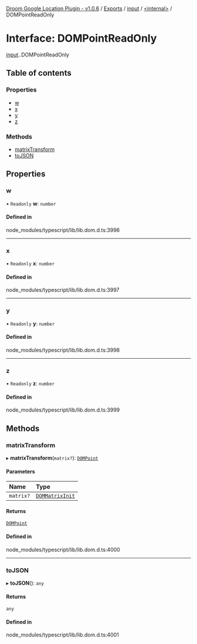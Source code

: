 [Droom Google Location Plugin - v1.0.6](../README.md) / [Exports](../modules.md) / [input](../modules/input.md) / [<internal\>](../modules/input._internal_.md) / DOMPointReadOnly

# Interface: DOMPointReadOnly

[input](../modules/input.md).[<internal>](../modules/input._internal_.md).DOMPointReadOnly

## Table of contents

### Properties

- [w](input._internal_.DOMPointReadOnly.md#w)
- [x](input._internal_.DOMPointReadOnly.md#x)
- [y](input._internal_.DOMPointReadOnly.md#y)
- [z](input._internal_.DOMPointReadOnly.md#z)

### Methods

- [matrixTransform](input._internal_.DOMPointReadOnly.md#matrixtransform)
- [toJSON](input._internal_.DOMPointReadOnly.md#tojson)

## Properties

### w

• `Readonly` **w**: `number`

#### Defined in

node_modules/typescript/lib/lib.dom.d.ts:3996

___

### x

• `Readonly` **x**: `number`

#### Defined in

node_modules/typescript/lib/lib.dom.d.ts:3997

___

### y

• `Readonly` **y**: `number`

#### Defined in

node_modules/typescript/lib/lib.dom.d.ts:3998

___

### z

• `Readonly` **z**: `number`

#### Defined in

node_modules/typescript/lib/lib.dom.d.ts:3999

## Methods

### matrixTransform

▸ **matrixTransform**(`matrix?`): [`DOMPoint`](../modules/input._internal_.md#dompoint)

#### Parameters

| Name | Type |
| :------ | :------ |
| `matrix?` | [`DOMMatrixInit`](input._internal_.DOMMatrixInit.md) |

#### Returns

[`DOMPoint`](../modules/input._internal_.md#dompoint)

#### Defined in

node_modules/typescript/lib/lib.dom.d.ts:4000

___

### toJSON

▸ **toJSON**(): `any`

#### Returns

`any`

#### Defined in

node_modules/typescript/lib/lib.dom.d.ts:4001
